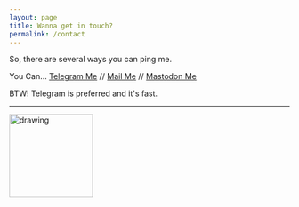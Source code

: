 ```yaml
---
layout: page
title: Wanna get in touch?
permalink: /contact
---
```


So, there are several ways you can ping me.

You Can... [Telegram Me](https://t.me/saqibhssn) // [Mail Me](mailto:nsaqib@duck.com) // [Mastodon Me](https://mas.to/web/accounts/107768648774798764)

BTW! Telegram is preferred and it's fast.

* * *   
<a href="https://stallman.org/facebook.html"><img src="https://stallman.org/no-facebook.svg" alt="drawing" width="150"/></a>
